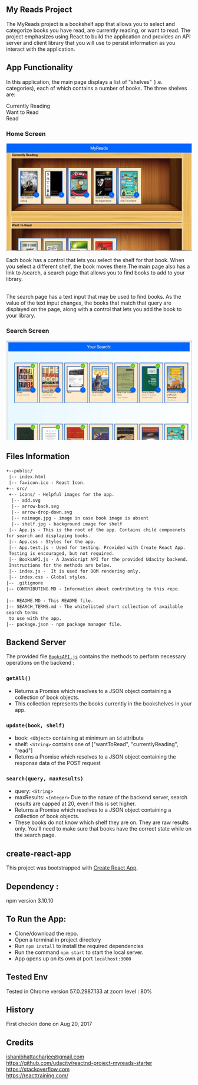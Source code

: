 

## My Reads Project

The MyReads project is a bookshelf app that allows you to select and categorize books you have read, are currently reading, or want to read. The project emphasizes using React to build the application and provides an API server and client library that you will use to persist information as you interact with the application.

## App Functionality

In this application, the main page displays a list of "shelves" (i.e. categories), each of which contains a number of books. The three shelves are:

Currently Reading<br />
Want to Read<br />
Read<br />

### Home Screen

![alt text](https://github.com/Ishani1989/MyReads-A-BookTrackingApp/blob/master/screenshots/HomeScreen.JPG "Bookshelf Screen")

Each book has a control that lets you select the shelf for that book. When you select a different shelf, the book moves there.The main page also has a link to /search, a search page that allows you to find books to add to your library.<br /><br />

The search page has a text input that may be used to find books. As the value of the text input changes, the books that match that query are displayed on the page, along with a control that lets you add the book to your library.<br />

### Search Screen

![alt text](https://github.com/Ishani1989/MyReads-A-BookTrackingApp/blob/master/screenshots/SearchScreen.JPG "Search Screen")

## Files Information
```
+--public/    
 |-- index.html
 |-- favicon.ico - React Icon.
+-- src/
 +-- icons/ - Helpful images for the app.
  |-- add.svg
  |-- arrow-back.svg
  |-- arrow-drop-down.svg
  |-- noimage.jpg - image in case book image is absent
  |-- shelf.jpg - background image for shelf
 |-- App.js - This is the root of the app. Contains child compoenets for search and displaying books.
 |-- App.css - Styles for the app. 
 |-- App.test.js - Used for testing. Provided with Create React App. 
 Testing is encouraged, but not required.
 |-- BooksAPI.js - A JavaScript API for the provided Udacity backend. 
 Instructions for the methods are below.
 |-- index.js -  It is used for DOM rendering only.
 |-- index.css - Global styles.
|-- .gitignore 
|-- CONTRIBUTING.MD - Information about contributing to this repo. 

|-- README.MD - This README file.
|-- SEARCH_TERMS.md - The whitelisted short collection of available search terms 
 to use with the app.
|-- package.json - npm package manager file.
```


## Backend Server

 The provided file [`BooksAPI.js`](src/BooksAPI.js) contains the methods  to perform necessary operations on the backend :

### `getAll()`
* Returns a Promise which resolves to a JSON object containing a collection of book objects.
* This collection represents the books currently in the bookshelves in your app.

### `update(book, shelf)`
* book: `<Object>` containing at minimum an `id` attribute
* shelf: `<String>` contains one of ["wantToRead", "currentlyReading", "read"]  
* Returns a Promise which resolves to a JSON object containing the response data of the POST request

### `search(query, maxResults)`
* query: `<String>`
* maxResults: `<Integer>` Due to the nature of the backend server, search results are capped at 20, even if this is set higher.
* Returns a Promise which resolves to a JSON object containing a collection of book objects.
* These books do not know which shelf they are on. They are raw results only. You'll need to make sure that books have the correct state while on the search page.


## create-react-app

This project was bootstrapped with [Create React App](https://github.com/facebookincubator/create-react-app).

## Dependency :

npm version 3.10.10

## To Run the App:

* Clone/download the repo.
* Open a terminal in project directory
* Run `npm install` to install the required dependencies
* Run the command `npm start` to start the local server.
* App opens up on its own at port `localhost:3000`

## Tested Env

Tested in Chrome version 57.0.2987.133 at zoom level : 80%

## History

First checkin done on Aug 20, 2017

## Credits

ishanibhattacharjee@gmail.com<br />
https://github.com/udacity/reactnd-project-myreads-starter<br />
https://stackoverflow.com<br />
https://reacttraining.com/<br />